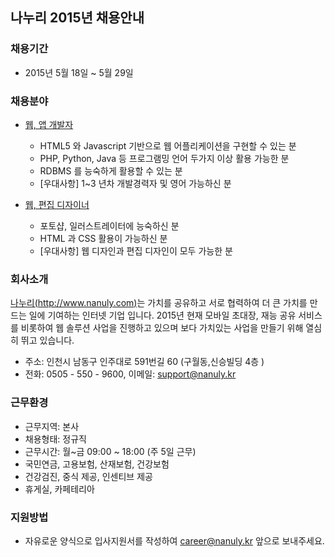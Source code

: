 ## 나누리 2015년 채용안내

### 채용기간
  - 2015년 5월 18일 ~ 5월 29일

### 채용분야 
  - [웹, 앱 개발자](developer.md)
    - HTML5 와 Javascript 기반으로 웹 어플리케이션을 구현할 수 있는 분
    - PHP, Python, Java 등 프로그램밍 언어 두가지 이상 활용 가능한 분
    - RDBMS 를 능숙하게 활용할 수 있는 분
    - [우대사항] 1~3 년차 개발경력자 및 영어 가능하신 분

  - [웹, 편집 디자이너](designer.md)
    - 포토샵, 일러스트레이터에 능숙하신 분
    - HTML 과 CSS 활용이 가능하신 분
    - [우대사항] 웹 디자인과 편집 디자인이 모두 가능한 분

### 회사소개
[나누리(http://www.nanuly.com)](http://www.nanuly.com)는 가치를 공유하고 서로 협력하여 더 큰 가치를 만드는 일에 기여하는 인터넷 기업 입니다. 
2015년 현재 모바일 초대장, 재능 공유 서비스를 비롯하여 웹 솔루션 사업을 진행하고 있으며 보다 가치있는 사업을 만들기 위해 열심히 뛰고 있습니다.

- 주소: 인천시 남동구 인주대로 591번길 60 (구월동,신승빌딩 4층 )
- 전화: 0505 - 550 - 9600, 이메일: support@nanuly.kr

### 근무환경
 - 근무지역: 본사
 - 채용형태: 정규직
 - 근무시간: 월~금 09:00 ~ 18:00 (주 5일 근무)
 - 국민연금, 고용보험, 산재보험, 건강보험
 - 건강검진, 중식 제공, 인센티브 제공
 - 휴게실, 카페테리아

### 지원방법
  - 자유로운 양식으로 입사지원서를 작성하여 career@nanuly.kr 앞으로 보내주세요.
